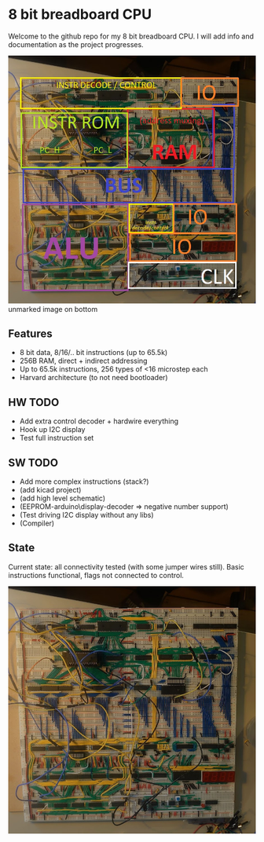 
# 8 bit breadboard CPU

Welcome to the github repo for my 8 bit breadboard CPU. I will add info and documentation as the project progresses.

![image](./misc/image-context.jpg)
unmarked image on bottom


## Features

- 8 bit data, 8/16/.. bit instructions (up to 65.5k)
- 256B RAM, direct + indirect addressing
- Up to 65.5k instructions, 256 types of <16 microstep each
- Harvard architecture (to not need bootloader)

## HW TODO

- Add extra control decoder + hardwire everything
- Hook up I2C display
- Test full instruction set

## SW TODO

- Add more complex instructions (stack?)
- (add kicad project)
- (add high level schematic)
- (EEPROM-arduino\display-decoder => negative number support)
- (Test driving I2C display without any libs)
- (Compiler)

## State

Current state: all connectivity tested (with some jumper wires still). Basic instructions functional, flags not connected to control.

![image](./misc/image.jpg)